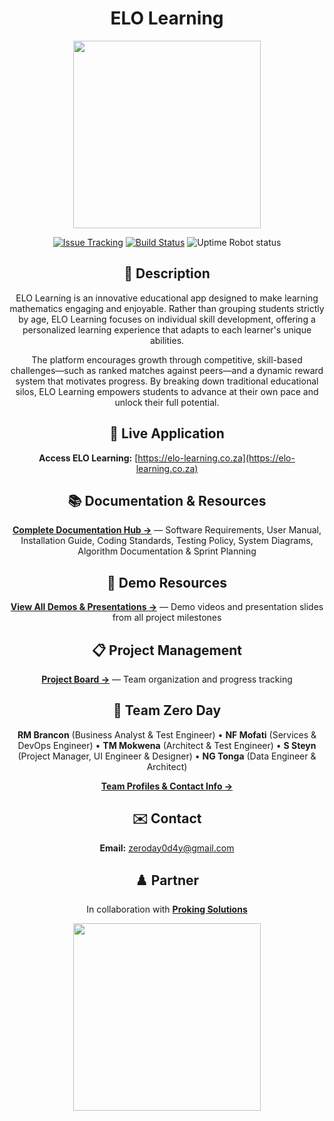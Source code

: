 <div align="center">
    <h1>ELO Learning</h1>
    <img src="https://drive.usercontent.google.com/download?id=1zazGq71UACnS8KEjIlrJ34Ms2zmbrmqC" width="300"/>
</div>

<div align="center">

[![Issue Tracking](https://img.shields.io/badge/Issue_Tracking-GitHub_Issues-yellow)](https://github.com/COS301-SE-2025/ELO-Learning/issues)
[![Build Status](https://img.shields.io/badge/Build_Status-GitHub_Actions-brightgreen)](https://github.com/COS301-SE-2025/ELO-Learning/actions/workflows/linter.yml)
![Uptime Robot status](https://img.shields.io/uptimerobot/status/m797015486-75c486778a8f87b141372bd7)

## 📄 Description

ELO Learning is an innovative educational app designed to make learning mathematics engaging and enjoyable. Rather than grouping students strictly by age, ELO Learning focuses on individual skill development, offering a personalized learning experience that adapts to each learner's unique abilities.

The platform encourages growth through competitive, skill-based challenges—such as ranked matches against peers—and a dynamic reward system that motivates progress. By breaking down traditional educational silos, ELO Learning empowers students to advance at their own pace and unlock their full potential.

## 🚀 Live Application

**Access ELO Learning:** [https://elo-learning.co.za](https://elo-learning.co.za)

## 📚 Documentation & Resources

**[Complete Documentation Hub →](docs/readme.md)** — Software Requirements, User Manual, Installation Guide, Coding Standards, Testing Policy, System Diagrams, Algorithm Documentation & Sprint Planning

## 🎥 Demo Resources

**[View All Demos & Presentations →](demos/readme.md)** — Demo videos and presentation slides from all project milestones

## 📋 Project Management

**[Project Board →](https://github.com/orgs/COS301-SE-2025/projects/120)** — Team organization and progress tracking

## 👥 Team Zero Day

**RM Brancon** (Business Analyst & Test Engineer) • **NF Mofati** (Services & DevOps Engineer) • **TM Mokwena** (Architect & Test Engineer) • **S Steyn** (Project Manager, UI Engineer & Designer) • **NG Tonga** (Data Engineer & Architect)

**[Team Profiles & Contact Info →](docs/TEAM.md)**

## ✉️ Contact

**Email:** zeroday0d4y@gmail.com

## ♟️ Partner

In collaboration with **[Proking Solutions](https://proking.solutions/)**

<img src="https://drive.usercontent.google.com/download?id=1usb25gGHfheUws5oPzCXmuTKMUe-GAAQ" width="300px"/>

</div>
